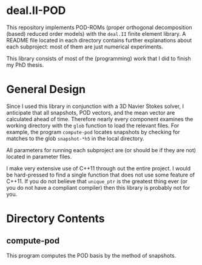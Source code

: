 deal.II-POD
===========
This repository implements POD-ROMs (proper orthogonal decomposition (based)
reduced order models) with the `deal.II` finite element library. A README file
located in each directory contains further explanations about each subproject:
most of them are just numerical experiments.

This library consists of most of the (programming) work that I did to finish my
PhD thesis.

General Design
==============
Since I used this library in conjunction with a 3D Navier Stokes solver, I
anticipate that all snapshots, POD vectors, and the mean vector are calculated
ahead of time. Therefore nearly every component examines the working directory
with the `glob` function to load the relevant files. For example, the program
`compute-pod` locates snapshots by checking for matches to the glob
`snapshot-*h5` in the local directory.

All parameters for running each subproject are (or should be if they are not)
located in parameter files.

I make very extensive use of C++11 through out the entire project. I would be
hard-pressed to find a single function that does not use some feature of C++11.
If you do not believe that `unique_ptr` is the greatest thing ever (or you do
not have a compliant compiler) then this library is probably not for you.

Directory Contents
==================
compute-pod
-----------
This program computes the POD basis by the method of snapshots.
